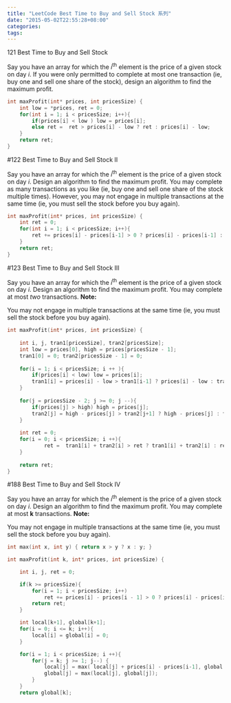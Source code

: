 ```yaml
---
title: "LeetCode Best Time to Buy and Sell Stock 系列"
date: "2015-05-02T22:55:28+08:00"
categories:
tags:
---
```


                                            
121 Best Time to Buy and Sell Stock

Say you have an array for which the <em>i</em><sup>th</sup> element is the price of a given stock on day
<em>i</em>.
If you were only permitted to complete at most one transaction (ie, buy one and sell one share of the stock), design an algorithm to find the maximum profit.

```cpp
int maxProfit(int* prices, int pricesSize) {
    int low = *prices, ret = 0;
    for(int i = 1; i < pricesSize; i++){
        if(prices[i] < low ) low = prices[i];
        else ret =  ret > prices[i] - low ? ret : prices[i] - low;
    }
    return ret;
}
```
#122 Best Time to Buy and Sell Stock II

Say you have an array for which the <em>i</em><sup>th</sup> element is the price of a given stock on day
<em>i</em>.
Design an algorithm to find the maximum profit. You may complete as many transactions as you like (ie, buy one and sell one share of the stock multiple times). However, you may not engage in multiple transactions at the same time (ie, you must sell the stock
 before you buy again).
```cpp
int maxProfit(int* prices, int pricesSize) {
    int ret = 0;
    for(int i = 1; i < pricesSize; i++){
        ret += prices[i] - prices[i-1] > 0 ? prices[i] - prices[i-1] : 0;
    }
    return ret;
}
```

#123 Best Time to Buy and Sell Stock III

Say you have an array for which the <em>i</em><sup>th</sup> element is the price of a given stock on day
<em>i</em>.
Design an algorithm to find the maximum profit. You may complete at most <em>two</em> transactions.
<strong>Note:</strong>

You may not engage in multiple transactions at the same time (ie, you must sell the stock before you buy again).
```cpp
int maxProfit(int* prices, int pricesSize) {
	
	int i, j, tran1[pricesSize], tran2[pricesSize];
	int low = prices[0], high = prices[pricesSize - 1];
	tran1[0] = 0; tran2[pricesSize - 1] = 0;
    
	for(i = 1; i < pricesSize; i ++ ){
		if(prices[i] < low) low = prices[i];
		tran1[i] = prices[i] - low > tran1[i-1] ? prices[i] - low : tran1[i-1];
	}
	
	for(j = pricesSize - 2; j >= 0; j --){
		if(prices[j] > high) high = prices[j];
	    tran2[j] = high - prices[j] > tran2[j+1] ? high - prices[j] : tran2[j+1];
	}
	
	int ret = 0;
	for(i = 0; i < pricesSize; i ++){
            ret =  tran1[i] + tran2[i] > ret ? tran1[i] + tran2[i] : ret;
	}
	
	return ret;
}
```

#188 Best Time to Buy and Sell Stock IV

Say you have an array for which the <em>i</em><sup>th</sup> element is the price of a given stock on day
<em>i</em>.
Design an algorithm to find the maximum profit. You may complete at most <strong>
k</strong> transactions.
<strong>Note:</strong>

You may not engage in multiple transactions at the same time (ie, you must sell the stock before you buy again).


```cpp
int max(int x, int y) { return x > y ? x : y; }

int maxProfit(int k, int* prices, int pricesSize) {

    int i, j, ret = 0;

    if(k >= pricesSize){
        for(i = 1; i < pricesSize; i++)
            ret += prices[i] - prices[i - 1] > 0 ? prices[i] - prices[i - 1] : 0;
        return ret;
    }

    int local[k+1], global[k+1];
    for(i = 0; i <= k; i++){
        local[i] = global[i] = 0;
    }

    for(i = 1; i < pricesSize; i ++){
        for(j = k; j >= 1; j--) {
            local[j] = max( local[j] + prices[i] - prices[i-1], global[j-1] + max( prices[i] - prices[i-1], 0 ) );
            global[j] = max(local[j], global[j]);
        }
    }
    return global[k];

